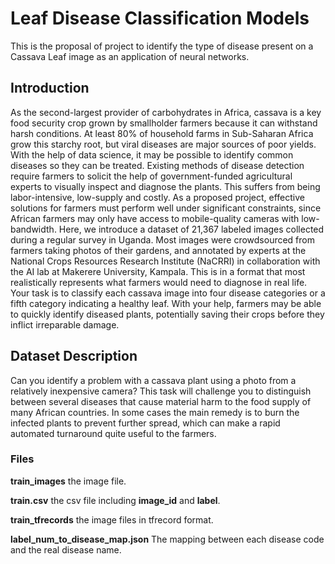 # Leaf Disease Classification Models
This is the proposal of project to identify the type of disease present on a Cassava Leaf image as an application of neural networks.

## Introduction
As the second-largest provider of carbohydrates in Africa, cassava is a key food security crop grown by smallholder farmers because it can withstand harsh conditions. At least 80% of household farms in Sub-Saharan Africa grow this starchy root, but viral diseases are major sources of poor yields. With the help of data science, it may be possible to identify common diseases so they can be treated.
Existing methods of disease detection require farmers to solicit the help of government-funded agricultural experts to visually inspect and diagnose the plants. This suffers from being labor-intensive, low-supply and costly. As a proposed project, effective solutions for farmers must perform well under significant constraints, since African farmers may only have access to mobile-quality cameras with low-bandwidth.
Here, we introduce a dataset of 21,367 labeled images collected during a regular survey in Uganda. Most images were crowdsourced from farmers taking photos of their gardens, and annotated by experts at the National Crops Resources Research Institute (NaCRRI) in collaboration with the AI lab at Makerere University, Kampala. This is in a format that most realistically represents what farmers would need to diagnose in real life.
Your task is to classify each cassava image into four disease categories or a fifth category indicating a healthy leaf. With your help, farmers may be able to quickly identify diseased plants, potentially saving their crops before they inflict irreparable damage.

## Dataset Description
Can you identify a problem with a cassava plant using a photo from a relatively inexpensive camera? This task will challenge you to distinguish between several diseases that cause material harm to the food supply of many African countries. In some cases the main remedy is to burn the infected plants to prevent further spread, which can make a rapid automated turnaround quite useful to the farmers.

### Files

**train_images** the image file. 

**train.csv** the csv file including **image_id** and **label**.

**train_tfrecords** the image files in tfrecord format.

**label_num_to_disease_map.json** The mapping between each disease code and the real disease name.
